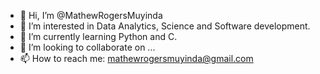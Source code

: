 - 👋 Hi, I’m @MathewRogersMuyinda
- 👀 I’m interested in Data Analytics, Science and Software development.
- 🌱 I’m currently learning Python and C. 
- 💞️ I’m looking to collaborate on ...
- 📫 How to reach me: mathewrogersmuyinda@gmail.com

<!---
MathewRogersMuyinda/MathewRogersMuyinda is a ✨ special ✨ repository because its `README.md` (this file) appears on your GitHub profile.
You can click the Preview link to take a look at your changes.
--->
